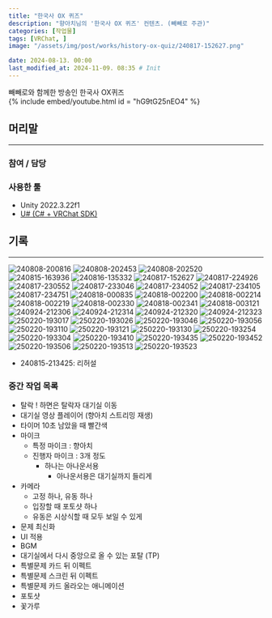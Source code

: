 ```yaml
---
title: "한국사 OX 퀴즈"
description: "향아치님의 '한국사 OX 퀴즈' 컨텐츠. (빼빼로 주관)"
categories: [작업물]
tags: [VRChat, ]
image: "/assets/img/post/works/history-ox-quiz/240817-152627.png"

date: 2024-08-13. 00:00
last_modified_at: 2024-11-09. 08:35 # Init
---
```


빼빼로와 함께한 방송인 한국사 OX퀴즈  
{% include embed/youtube.html id = "hG9tG25nEO4" %}

## 머리말

---

### 참여 / 담당

### 사용한 툴

- Unity 2022.3.22f1
- [U# (C# + VRChat SDK)](https://udonsharp.docs.vrchat.com/)

## 기록

---

![240808-200816](/assets/img/post/works/history-ox-quiz/240808-200816.png)
![240808-202453](/assets/img/post/works/history-ox-quiz/240808-202453.png)
![240808-202520](/assets/img/post/works/history-ox-quiz/240808-202520.png)
![240815-163936](/assets/img/post/works/history-ox-quiz/240815-163936.png)
![240816-135332](/assets/img/post/works/history-ox-quiz/240816-135332.png)
![240817-152627](/assets/img/post/works/history-ox-quiz/240817-152627.png)
![240817-224926](/assets/img/post/works/history-ox-quiz/240817-224926.png)
![240817-230552](/assets/img/post/works/history-ox-quiz/240817-230552.png)
![240817-233046](/assets/img/post/works/history-ox-quiz/240817-233046.png)
![240817-234052](/assets/img/post/works/history-ox-quiz/240817-234052.png)
![240817-234105](/assets/img/post/works/history-ox-quiz/240817-234105.png)
![240817-234751](/assets/img/post/works/history-ox-quiz/240817-234751.png)
![240818-000835](/assets/img/post/works/history-ox-quiz/240818-000835.png)
![240818-002200](/assets/img/post/works/history-ox-quiz/240818-002200.png)
![240818-002214](/assets/img/post/works/history-ox-quiz/240818-002214.png)
![240818-002219](/assets/img/post/works/history-ox-quiz/240818-002219.png)
![240818-002330](/assets/img/post/works/history-ox-quiz/240818-002330.png)
![240818-002341](/assets/img/post/works/history-ox-quiz/240818-002341.png)
![240818-003121](/assets/img/post/works/history-ox-quiz/240818-003121.png)
![240924-212306](/assets/img/post/works/history-ox-quiz/240924-212306.png)
![240924-212314](/assets/img/post/works/history-ox-quiz/240924-212314.png)
![240924-212320](/assets/img/post/works/history-ox-quiz/240924-212320.png)
![240924-212323](/assets/img/post/works/history-ox-quiz/240924-212323.png)
![250220-193017](/assets/img/post/works/history-ox-quiz/250220-193017.png)
![250220-193026](/assets/img/post/works/history-ox-quiz/250220-193026.png)
![250220-193046](/assets/img/post/works/history-ox-quiz/250220-193046.png)
![250220-193056](/assets/img/post/works/history-ox-quiz/250220-193056.png)
![250220-193110](/assets/img/post/works/history-ox-quiz/250220-193110.png)
![250220-193121](/assets/img/post/works/history-ox-quiz/250220-193121.png)
![250220-193130](/assets/img/post/works/history-ox-quiz/250220-193130.png)
![250220-193254](/assets/img/post/works/history-ox-quiz/250220-193254.png)
![250220-193304](/assets/img/post/works/history-ox-quiz/250220-193304.png)
![250220-193410](/assets/img/post/works/history-ox-quiz/250220-193410.png)
![250220-193435](/assets/img/post/works/history-ox-quiz/250220-193435.png)
![250220-193452](/assets/img/post/works/history-ox-quiz/250220-193452.png)
![250220-193506](/assets/img/post/works/history-ox-quiz/250220-193506.png)
![250220-193513](/assets/img/post/works/history-ox-quiz/250220-193513.png)
![250220-193523](/assets/img/post/works/history-ox-quiz/250220-193523.png)

- 240815-213425: 리허설

### 중간 작업 목록

- 탈락 ! 하면은 탈락자 대기실 이동
- 대기실 영상 플레이어 (향아치 스트리밍 재생)
- 타이머 10초 남았을 때 빨간색
- 마이크
  - 특정 마이크 : 향아치
  - 진행자 마이크 : 3개 정도
    - 하나는 아나운서용
      - 아나운서용은 대기실까지 들리게
- 카메라
  - 고정 하나, 유동 하나
  - 입장할 때 포토샷 하나
  - 유동은 시상식할 때 모두 보일 수 있게
- 문제 최신화
- UI 적용
- BGM
- 대기실에서 다시 중앙으로 올 수 있는 포탈 (TP)
- 특별문제 카드 뒤 이펙트
- 특별문제 스크린 뒤 이펙트
- 특별문제 카드 올라오는 애니메이션
- 포토샷
- 꽃가루
